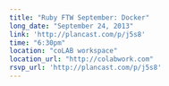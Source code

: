 ```yaml
---
title: "Ruby FTW September: Docker"
long_date: "September 24, 2013"
link: 'http://plancast.com/p/j5s8'
time: "6:30pm"
location: "coLAB workspace"
location_url: "http://colabwork.com"
rsvp_url: 'http://plancast.com/p/j5s8'
---
```

